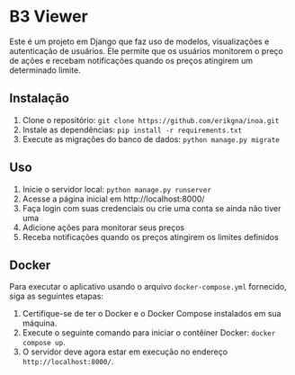 # B3 Viewer

Este é um projeto em Django que faz uso de modelos, visualizações e autenticação de usuários. Ele permite que os usuários monitorem o preço de ações e recebam notificações quando os preços atingirem um determinado limite.

## Instalação

1. Clone o repositório: `git clone https://github.com/erikgna/inoa.git`
2. Instale as dependências: `pip install -r requirements.txt`
3. Execute as migrações do banco de dados: `python manage.py migrate`

## Uso

1. Inicie o servidor local: `python manage.py runserver`
2. Acesse a página inicial em http://localhost:8000/
3. Faça login com suas credenciais ou crie uma conta se ainda não tiver uma
4. Adicione ações para monitorar seus preços
5. Receba notificações quando os preços atingirem os limites definidos

## Docker

Para executar o aplicativo usando o arquivo `docker-compose.yml` fornecido, siga as seguintes etapas:

1. Certifique-se de ter o Docker e o Docker Compose instalados em sua máquina.
2. Execute o seguinte comando para iniciar o contêiner Docker: `docker compose up`.
3. O servidor deve agora estar em execução no endereço `http://localhost:8000/`.
